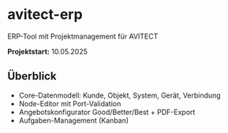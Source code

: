 # avitect-erp

ERP-Tool mit Projektmanagement für AVITECT

**Projektstart:** 10.05.2025

## Überblick
- Core-Datenmodell: Kunde, Objekt, System, Gerät, Verbindung
- Node-Editor mit Port-Validation
- Angebotskonfigurator Good/Better/Best + PDF-Export
- Aufgaben-Management (Kanban)
